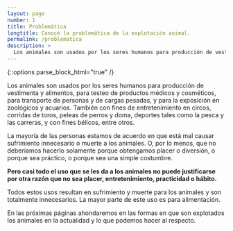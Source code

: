 ```yaml
---
layout: page
number: 1
title: Problemática
longtitle: Conocé la problemática de la explotación animal.
permalink: /problematica
description: >
  Los animales son usados por los seres humanos para producción de vestimenta y alimentos, para testeo de productos médicos y cosméticos, para transporte de personas y de cargas pesadas, y para la exposición en zoológicos y acuarios. También con fines de entretenimiento en circos, corridas de toros, peleas de perros y doma, deportes tales como la pesca y las carreras, y con fines bélicos, entre otros.
---
```


{::options parse_block_html="true" /}

<div class="row">
<div class="col-md-6 col-sm-12">

Los animales son usados por los seres humanos para producción de vestimenta y alimentos, para testeo de productos médicos y cosméticos, para transporte de personas y de cargas pesadas, y para la exposición en zoológicos y acuarios. También con fines de entretenimiento en circos, corridas de toros, peleas de perros y doma, deportes tales como la pesca y las carreras, y con fines bélicos, entre otros.

La mayoría de las personas estamos de acuerdo en que está mal causar sufrimiento innecesario o muerte a los animales. O, por lo menos, que no deberíamos hacerlo solamente porque obtengamos placer o diversión, o porque sea práctico, o porque sea una simple costumbre.
 
**Pero casi todo el uso que se les da a los animales no puede justificarse por otra razón que no sea placer, entretenimiento, practicidad o hábito.**

</div>

<div class="col-md-6 col-sm-12">

Todos estos usos resultan en sufrimiento y muerte para los animales y son totalmente innecesarios. La mayor parte de este uso es para alimentación.

En las próximas páginas ahondaremos en las formas en que son explotados los animales en la actualidad y lo que podemos hacer al respecto.

</div>
</div>